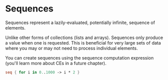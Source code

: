 # Sequences

Sequences represent a lazily-evaluated, potentially infinite, sequence of elements.

Unlike other forms of collections (lists and arrays). Sequences only produce a value when one is requested. This is beneficial for very large sets of data where you may or may not need to process individual elements.

You can create sequences using the sequence computation expression (you'll learn more about CEs in a future chapter).

```fsharp
seq { for i in 0..1000 -> i * 2 }
```
